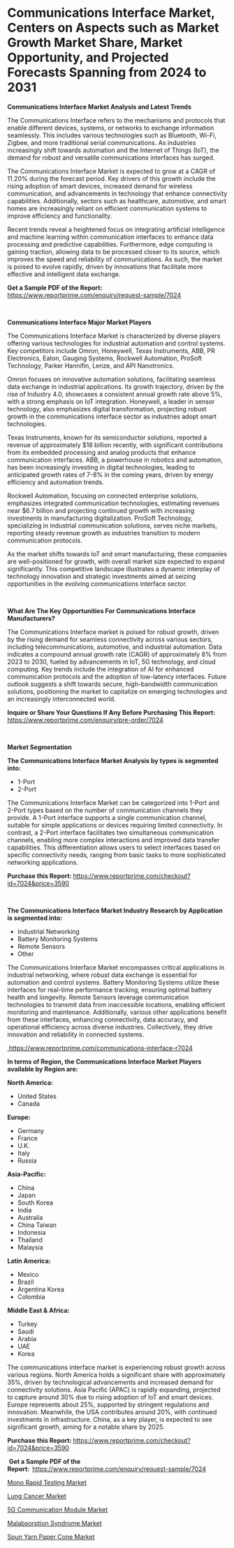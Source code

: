 <p><h1>Communications Interface Market, Centers on Aspects such as Market Growth Market Share, Market Opportunity, and Projected Forecasts Spanning from 2024 to 2031</h1></p><p><strong>Communications Interface Market Analysis and Latest Trends</strong></p>
<p><p>The Communications Interface refers to the mechanisms and protocols that enable different devices, systems, or networks to exchange information seamlessly. This includes various technologies such as Bluetooth, Wi-Fi, Zigbee, and more traditional serial communications. As industries increasingly shift towards automation and the Internet of Things (IoT), the demand for robust and versatile communications interfaces has surged.</p><p>The Communications Interface Market is expected to grow at a CAGR of 11.20% during the forecast period. Key drivers of this growth include the rising adoption of smart devices, increased demand for wireless communication, and advancements in technology that enhance connectivity capabilities. Additionally, sectors such as healthcare, automotive, and smart homes are increasingly reliant on efficient communication systems to improve efficiency and functionality.</p><p>Recent trends reveal a heightened focus on integrating artificial intelligence and machine learning within communication interfaces to enhance data processing and predictive capabilities. Furthermore, edge computing is gaining traction, allowing data to be processed closer to its source, which improves the speed and reliability of communications. As such, the market is poised to evolve rapidly, driven by innovations that facilitate more effective and intelligent data exchange.</p></p>
<p><strong>Get a Sample PDF of the Report:&nbsp;</strong> <a href="https://www.reportprime.com/enquiry/request-sample/7024">https://www.reportprime.com/enquiry/request-sample/7024</a></p>
<p>&nbsp;</p>
<p><strong>Communications Interface Major Market Players</strong></p>
<p><p>The Communications Interface Market is characterized by diverse players offering various technologies for industrial automation and control systems. Key competitors include Omron, Honeywell, Texas Instruments, ABB, PR Electronics, Eaton, Gauging Systems, Rockwell Automation, ProSoft Technology, Parker Hannifin, Lenze, and API Nanotronics.</p><p>Omron focuses on innovative automation solutions, facilitating seamless data exchange in industrial applications. Its growth trajectory, driven by the rise of Industry 4.0, showcases a consistent annual growth rate above 5%, with a strong emphasis on IoT integration. Honeywell, a leader in sensor technology, also emphasizes digital transformation, projecting robust growth in the communications interface sector as industries adopt smart technologies. </p><p>Texas Instruments, known for its semiconductor solutions, reported a revenue of approximately $18 billion recently, with significant contributions from its embedded processing and analog products that enhance communication interfaces. ABB, a powerhouse in robotics and automation, has been increasingly investing in digital technologies, leading to anticipated growth rates of 7-8% in the coming years, driven by energy efficiency and automation trends. </p><p>Rockwell Automation, focusing on connected enterprise solutions, emphasizes integrated communication technologies, estimating revenues near $6.7 billion and projecting continued growth with increasing investments in manufacturing digitalization. ProSoft Technology, specializing in industrial communication solutions, serves niche markets, reporting steady revenue growth as industries transition to modern communication protocols.</p><p>As the market shifts towards IoT and smart manufacturing, these companies are well-positioned for growth, with overall market size expected to expand significantly. This competitive landscape illustrates a dynamic interplay of technology innovation and strategic investments aimed at seizing opportunities in the evolving communications interface sector.</p></p>
<p>&nbsp;</p>
<p><strong>What Are The Key Opportunities For Communications Interface Manufacturers?</strong></p>
<p><p>The Communications Interface market is poised for robust growth, driven by the rising demand for seamless connectivity across various sectors, including telecommunications, automotive, and industrial automation. Data indicates a compound annual growth rate (CAGR) of approximately 8% from 2023 to 2030, fueled by advancements in IoT, 5G technology, and cloud computing. Key trends include the integration of AI for enhanced communication protocols and the adoption of low-latency interfaces. Future outlook suggests a shift towards secure, high-bandwidth communication solutions, positioning the market to capitalize on emerging technologies and an increasingly interconnected world.</p></p>
<p><strong>Inquire or Share Your Questions If Any Before Purchasing This Report:</strong> <a href="https://www.reportprime.com/enquiry/pre-order/7024">https://www.reportprime.com/enquiry/pre-order/7024</a></p>
<p>&nbsp;</p>
<p><strong>Market Segmentation</strong></p>
<p><strong>The Communications Interface Market Analysis by types is segmented into:</strong></p>
<p><ul><li>1-Port</li><li>2-Port</li></ul></p>
<p><p>The Communications Interface Market can be categorized into 1-Port and 2-Port types based on the number of communication channels they provide. A 1-Port interface supports a single communication channel, suitable for simple applications or devices requiring limited connectivity. In contrast, a 2-Port interface facilitates two simultaneous communication channels, enabling more complex interactions and improved data transfer capabilities. This differentiation allows users to select interfaces based on specific connectivity needs, ranging from basic tasks to more sophisticated networking applications.</p></p>
<p><strong>Purchase this Report:&nbsp;</strong><a href="https://www.reportprime.com/checkout?id=7024&price=3590">https://www.reportprime.com/checkout?id=7024&price=3590</a></p>
<p>&nbsp;</p>
<p><strong>The Communications Interface Market Industry Research by Application is segmented into:</strong></p>
<p><ul><li>Industrial Networking</li><li>Battery Monitoring Systems</li><li>Remote Sensors</li><li>Other</li></ul></p>
<p><p>The Communications Interface Market encompasses critical applications in industrial networking, where robust data exchange is essential for automation and control systems. Battery Monitoring Systems utilize these interfaces for real-time performance tracking, ensuring optimal battery health and longevity. Remote Sensors leverage communication technologies to transmit data from inaccessible locations, enabling efficient monitoring and maintenance. Additionally, various other applications benefit from these interfaces, enhancing connectivity, data accuracy, and operational efficiency across diverse industries. Collectively, they drive innovation and reliability in connected systems.</p></p>
<p><a href="https://www.reportprime.com/communications-interface-r7024">&nbsp;https://www.reportprime.com/communications-interface-r7024</a></p>
<p><strong>In terms of Region, the Communications Interface Market Players available by Region are:</strong></p>
<p>
    <p> <strong> North America: </strong>
        <ul>
            <li>United States</li>
            <li>Canada</li>
        </ul>
        </p> 
    <p> <strong> Europe: </strong>
        <ul>
            <li>Germany</li>
            <li>France</li>
            <li>U.K.</li>
            <li>Italy</li>
            <li>Russia</li>
        </ul>
        </p> 
    <p> <strong> Asia-Pacific: </strong>
        <ul>
            <li>China</li>
            <li>Japan</li>
            <li>South Korea</li>
            <li>India</li>
            <li>Australia</li>
            <li>China Taiwan</li>
            <li>Indonesia</li>
            <li>Thailand</li>
            <li>Malaysia</li>
        </ul>
        </p> 
    <p> <strong> Latin America: </strong>
        <ul>
            <li>Mexico</li>
            <li>Brazil</li>
            <li>Argentina Korea</li>
            <li>Colombia</li>
        </ul>
        </p> 
    <p> <strong> Middle East & Africa: </strong>
        <ul>
            <li>Turkey</li>
            <li>Saudi</li>
            <li>Arabia</li>
            <li>UAE</li>
            <li>Korea</li>
        </ul>
    </p>
    </p>
<p><p>The communications interface market is experiencing robust growth across various regions. North America holds a significant share with approximately 35%, driven by technological advancements and increased demand for connectivity solutions. Asia Pacific (APAC) is rapidly expanding, projected to capture around 30% due to rising adoption of IoT and smart devices. Europe represents about 25%, supported by stringent regulations and innovation. Meanwhile, the USA contributes around 20%, with continued investments in infrastructure. China, as a key player, is expected to see significant growth, aiming for a notable share by 2025.</p></p>
<p><strong>Purchase this Report: </strong><a href="https://www.reportprime.com/checkout?id=7024&price=3590">https://www.reportprime.com/checkout?id=7024&price=3590</a></p>
<p>&nbsp;<strong>Get a Sample PDF of the Report:&nbsp;&nbsp;</strong><a href="https://www.reportprime.com/enquiry/request-sample/7024">https://www.reportprime.com/enquiry/request-sample/7024</a></p>
<p><strong></strong></p>
<p><p><a href="https://www.linkedin.com/pulse/market-forecast-global-mono-rapid-testing-trends-impact-analysis-hwguc?trackingId=0e1lVmGdTcasQ5AioTsz3A%3D%3D">Mono Rapid Testing Market</a></p><p><a href="https://medium.com/@jayrussel94/lung-cancer-market-essentials-key-market-players-demand-drivers-and-roi-potential-forecasted-for-d91bdfc8fdd8">Lung Cancer Market</a></p><p><a href="https://github.com/WayneGriffin411/Market-Research-Report-List-1/blob/main/5g-communication-module-market.md">5G Communication Module Market</a></p><p><a href="https://medium.com/@chloeconn57/global-malabsorption-syndrome-market-focus-on-product-type-nutritional-supplements-protease-and-861dc61576cd">Malabsorption Syndrome Market</a></p><p><a href="https://issuu.com/reportprime-2/docs/spun-yarn-paper-cone-market-size-20_e5ea85c50ce3ed">Spun Yarn Paper Cone Market</a></p></p>